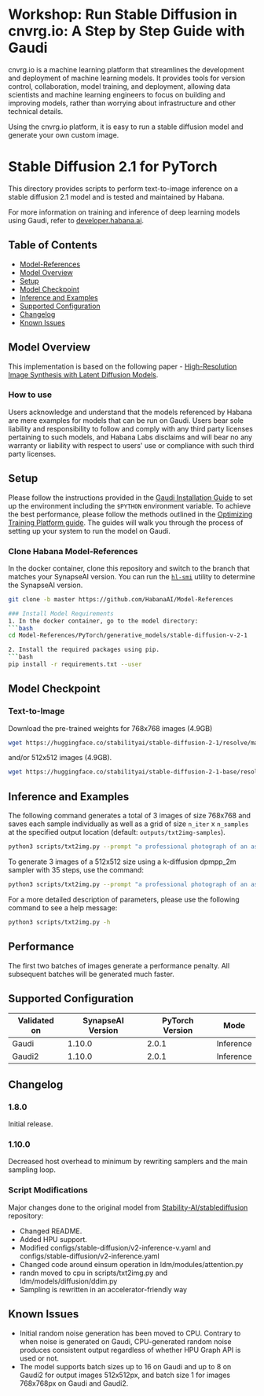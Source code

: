 # Workshop: Run Stable Diffusion in cnvrg.io: A Step by Step Guide with Gaudi

cnvrg.io is a machine learning platform that streamlines the development and deployment of machine learning models. It provides tools for version control, collaboration, model training, and deployment, allowing data scientists and machine learning engineers to focus on building and improving models, rather than worrying about infrastructure and other technical details.

Using the cnvrg.io platform, it is easy to run a stable diffusion model and generate your own custom image.

# Stable Diffusion 2.1 for PyTorch

This directory provides scripts to perform text-to-image inference on a stable diffusion 2.1 model and is tested and maintained by Habana.

For more information on training and inference of deep learning models using Gaudi, refer to [developer.habana.ai](https://developer.habana.ai/resources/).

## Table of Contents

* [Model-References](../../../README.md)
* [Model Overview](#model-overview)
* [Setup](#setup)
* [Model Checkpoint](#model-checkpoint)
* [Inference and Examples](#inference-and-examples)
* [Supported Configuration](#supported-configuration)
* [Changelog](#changelog)
* [Known Issues](#known-issues)

## Model Overview
This implementation is based on the following paper - [High-Resolution Image Synthesis with Latent Diffusion Models](https://arxiv.org/abs/2112.10752).

### How to use
Users acknowledge and understand that the models referenced by Habana are mere examples for models that can be run on Gaudi.
Users bear sole liability and responsibility to follow and comply with any third party licenses pertaining to such models,
and Habana Labs disclaims and will bear no any warranty or liability with respect to users' use or compliance with such third party licenses.

## Setup
Please follow the instructions provided in the [Gaudi Installation Guide](https://docs.habana.ai/en/latest/Installation_Guide/index.html) 
to set up the environment including the `$PYTHON` environment variable. To achieve the best performance, please follow the methods outlined in the [Optimizing Training Platform guide](https://docs.habana.ai/en/latest/PyTorch/Model_Optimization_PyTorch/Optimization_in_Training_Platform.html).
The guides will walk you through the process of setting up your system to run the model on Gaudi.  

### Clone Habana Model-References
In the docker container, clone this repository and switch to the branch that matches your SynapseAI version.
You can run the [`hl-smi`](https://docs.habana.ai/en/latest/System_Management_Tools_Guide/System_Management_Tools.html#hl-smi-utility-options) utility to determine the SynapseAI version.
```bash
git clone -b master https://github.com/HabanaAI/Model-References

### Install Model Requirements
1. In the docker container, go to the model directory:
```bash
cd Model-References/PyTorch/generative_models/stable-diffusion-v-2-1

2. Install the required packages using pip.
```bash
pip install -r requirements.txt --user
```

## Model Checkpoint
### Text-to-Image
Download the pre-trained weights for 768x768 images (4.9GB)
```bash
wget https://huggingface.co/stabilityai/stable-diffusion-2-1/resolve/main/v2-1_768-ema-pruned.ckpt
```
and/or 512x512 images (4.9GB).
```bash
wget https://huggingface.co/stabilityai/stable-diffusion-2-1-base/resolve/main/v2-1_512-ema-pruned.ckpt
```

## Inference and Examples
The following command generates a total of 3 images of size 768x768 and saves each sample individually as well as a grid of size `n_iter` x `n_samples` at the specified output location (default: `outputs/txt2img-samples`).

```bash
python3 scripts/txt2img.py --prompt "a professional photograph of an astronaut riding a horse" --ckpt v2-1_768-ema-pruned.ckpt --config configs/stable-diffusion/v2-inference-v.yaml --H 768 --W 768 --n_samples 1 --n_iter 3 --use_hpu_graph
```
To generate 3 images of a 512x512 size using a k-diffusion dpmpp_2m sampler with 35 steps, use the command:
```bash
python3 scripts/txt2img.py --prompt "a professional photograph of an astronaut riding a horse" --ckpt v2-1_512-ema-pruned.ckpt --config configs/stable-diffusion/v2-inference.yaml --H 512 --W 512 --n_samples 1 --n_iter 3 --steps 35 --k_sampler dpmpp_2m --use_hpu_graph
```

For a more detailed description of parameters, please use the following command to see a help message:
```bash
python3 scripts/txt2img.py -h
```

## Performance
The first two batches of images generate a performance penalty.
All subsequent batches will be generated much faster.

## Supported Configuration
| Validated on  | SynapseAI Version | PyTorch Version | Mode |
|---------|-------------------|-----------------|----------------|
| Gaudi   | 1.10.0             | 2.0.1          | Inference |
| Gaudi2   | 1.10.0             | 2.0.1          | Inference |

## Changelog
### 1.8.0
Initial release.

### 1.10.0
Decreased host overhead to minimum by rewriting samplers and the main sampling loop.

### Script Modifications
Major changes done to the original model from [Stability-AI/stablediffusion](https://github.com/Stability-AI/stablediffusion/tree/d55bcd4d31d0316fcbdf552f2fd2628fdc812500) repository:
* Changed README.
* Added HPU support.
* Modified configs/stable-diffusion/v2-inference-v.yaml and configs/stable-diffusion/v2-inference.yaml
* Changed code around einsum operation in ldm/modules/attention.py
* randn moved to cpu in scripts/txt2img.py and ldm/models/diffusion/ddim.py
* Sampling is rewritten in an accelerator-friendly way

## Known Issues
* Initial random noise generation has been moved to CPU.
Contrary to when noise is generated on Gaudi, CPU-generated random noise produces consistent output regardless of whether HPU Graph API is used or not.
* The model supports batch sizes up to 16 on Gaudi and up to 8 on Gaudi2 for output images 512x512px, and batch size 1 for images 768x768px on Gaudi and Gaudi2.


